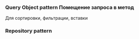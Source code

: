 ### Query Object pattern Помещение запроса в метод
Для сортировки, фильтрации, вставки
### Repository pattern


